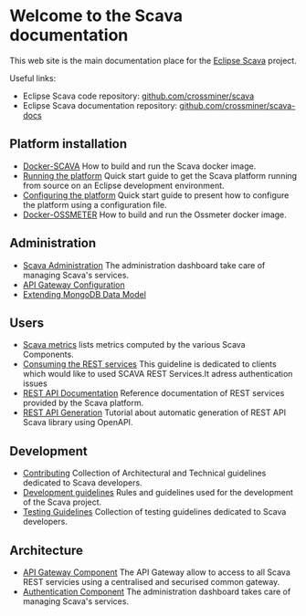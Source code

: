 
# Welcome to the Scava documentation

This web site is the main documentation place for the [Eclipse Scava](https://projects.eclipse.org/projects/technology.scava) project.

Useful links:

* Eclipse Scava code repository: [github.com/crossminer/scava](https://github.com/crossminer/scava)
* Eclipse Scava documentation repository: [github.com/crossminer/scava-docs](https://github.com/crossminer/scava-docs)

## Platform installation

* [Docker-SCAVA](deploy/Docker-SCAVA) How to build and run the Scava docker image.
* [Running the platform](deploy/Running-the-platform) Quick start guide to get the Scava platform running from source on an Eclipse development environment.
* [Configuring the platform](deploy/Platform-configuration) Quick start guide to present how to configure the platform using a configuration file.
* [Docker-OSSMETER](deploy/Docker-OSSMETER) How to build and run the Ossmeter docker image.

## Administration

* [Scava Administration](admin/SCAVA-Administration) The administration dashboard take care of managing Scava's services.
* [API Gateway Configuration](admin/API-Gateway-Configuration)
* [Extending MongoDB Data Model](admin/Extend-MongoDB-Data-Model)

## Users

* [Scava metrics](users/Scava-Metrics) lists metrics computed by the various Scava Components.
* [Consuming the REST services](users/Consuming-REST-services) This guideline is dedicated to clients which would like to used SCAVA REST Services.It adress authentication issues
* [REST API Documentation](users/REST-API-Documentation) Reference documentation of REST services provided by the Scava platform.
* [REST API Generation](users/REST-API-Generation) Tutorial about automatic generation of REST API Scava library using OpenAPI.

## Development

* [Contributing](development/Contributing) Collection of Architectural and Technical guidelines dedicated to Scava developers.
* [Development guidelines](development/Development-Guidelines) Rules and guidelines used for the development of the Scava project.
* [Testing Guidelines](development/Testing-Guidelines) Collection of testing guidelines dedicated to Scava developers.

## Architecture

* [API Gateway Component](architecture/API-Gateway-Component) The API Gateway allow to access to all Scava REST servicies using a centralised and securised common gateway.
* [Authentication Component](architecture/Authentication-Component) The administration dashboard takes care of managing Scava's services.
